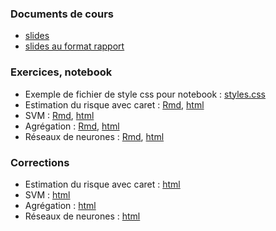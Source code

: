 ### Documents de cours

- [slides](https://lrouviere.github.io/ml_lecture/cours.pdf)
- [slides au format rapport](https://lrouviere.github.io/ml_lecture/cours_article.pdf)

### Exercices, notebook

- Exemple de fichier de style css pour notebook : [styles.css](https://lrouviere.github.io/ml_lecture/styles.css)
- Estimation du risque avec caret : [Rmd](https://lrouviere.github.io/ml_lecture/sujet_est_risque_caret.Rmd), [html](https://lrouviere.github.io/ml_lecture/sujet_est_risque_caret.nb.html)
- SVM : [Rmd](https://lrouviere.github.io/ml_lecture/sujet_svm.Rmd), [html](https://lrouviere.github.io/ml_lecture/sujet_svm.nb.html)
- Agrégation : [Rmd](https://lrouviere.github.io/ml_lecture/agregation.Rmd), [html](https://lrouviere.github.io/ml_lecture/agregation.nb.html)
- Réseaux de neurones : [Rmd](https://lrouviere.github.io/ml_lecture/sujet_reseau_neurones.Rmd), [html](https://lrouviere.github.io/ml_lecture/sujet_reseau_neurones.nb.html)


### Corrections

- Estimation du risque avec caret : [html](https://www.dropbox.com/s/yjibb2t8obzd2kd/est_risque_caret.html?dl=0)
- SVM : [html](https://www.dropbox.com/s/3ibse2n7eu0imqe/svm.html?dl=0)
- Agrégation : [html](https://www.dropbox.com/s/xex4s54nuhgpg7p/agregation.html?dl=0)
- Réseaux de neurones : [html](https://www.dropbox.com/s/qnk34o1tiqw1nb9/reseau_neurones.html?dl=0)
